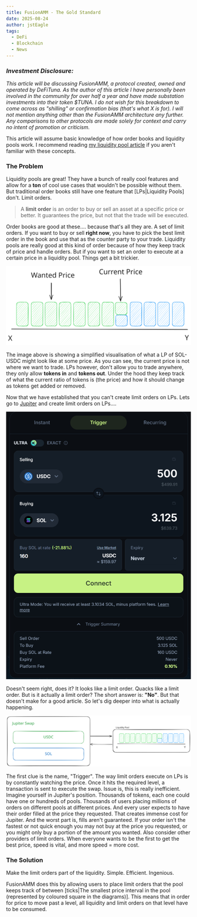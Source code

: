 ```yaml
---
title: FusionAMM - The Gold Standard
date: 2025-08-24
author: jstEagle
tags:
  - DeFi
  - Blockchain
  - News
---
```

### *Investment Disclosure:*
*This article will be discussing FusionAMM, a protocol created, owned and operated by DeFiTuna. As the author of this article I have personally been involved in the community for over half a year and have made substation investments into their token $TUNA. I do not wish for this breakdown to come across as "shilling" or confirmation bias (that's what X is for). I will not mention anything other than the FusionAMM architecture any further. Any comparisons to other protocols are made solely for context and carry no intent of promotion or criticism.*

This article will assume basic knowledge of how order books and liquidity pools work. I recommend reading [my liquidity pool article](https://www.jsteagle.dev/blog/Liquidity_Pools_-_The_Core_of_DeFi_as_we_know_it) if you aren't familiar with these concepts.

### The Problem
Liquidity pools are great! They have a bunch of really cool features and allow for a **ton** of cool use cases that wouldn't be possible without them. But traditional order books still have one feature that [LPs|Liquidity Pools] don't. Limit orders.

> A **limit order** is an order to buy or sell an asset at a specific price or better. It guarantees the price, but not that the trade will be executed.

Order books are good at these.... because that's all they are. A set of limit orders. If you want to buy or sell **right now**, you have to pick the best limit order in the book and use that as the counter party to your trade. Liquidity pools are really good at this kind of order because of how they keep track of price and handle orders. But if you want to set an order to execute at a certain price in a liquidity pool. Things get a bit trickier.

![](LPPriceDiagram1.svg)

The image above is showing a simplified visualisation of what a LP of SOL-USDC might look like at some price. As you can see, the current price is not where we want to trade. LPs however, don't allow you to trade anywhere, they only allow **tokens in** and **tokens out**. Under the hood they keep track of what the current ratio of tokens is (the price) and how it should change as tokens get added or removed.

Now that we have established that you can't create limit orders on LPs. Lets go to [Jupiter](https://jup.ag/swap?sell=EPjFWdd5AufqSSqeM2qN1xzybapC8G4wEGGkZwyTDt1v&buy=So11111111111111111111111111111111111111112) and create limit orders on LPs....

![](Pasted%20image%2020250824121414.png)

Doesn't seem right, does it? It looks like a limit order. Quacks like a limit order. But is it actually a limit order? The short answer is: **"No"**. But that doesn't make for a good article. So let's dig deeper into what is actually happening.

![](JupiterLP.svg)

The first clue is the name, "Trigger". The way limit orders execute on LPs is by constantly watching the price. Once it hits the required level, a transaction is sent to execute the swap. Issue is, this is really inefficient. Imagine yourself in Jupiter's position. Thousands of tokens, each one could have one or hundreds of pools. Thousands of users placing millions of orders on different pools at different prices. And every user expects to have their order filled at the price they requested. That creates immense cost for Jupiter. And the worst part is, fills aren't guaranteed. If your order isn't the fastest or not quick enough you may not buy at the price you requested, or you might only buy a portion of the amount you wanted. Also consider other providers of limit orders. When everyone wants to be the first to get the best price, speed is vital, and more speed = more cost.

### The Solution
Make the limit orders part of the liquidity. Simple. Efficient. Ingenious.

FusionAMM does this by allowing users to place limit orders that the pool keeps track of between [ticks|The smallest price interval in the pool (represented by coloured square in the diagrams)]. This means that in order for price to move past a level, all liquidity and limit orders on that level have to be consumed.